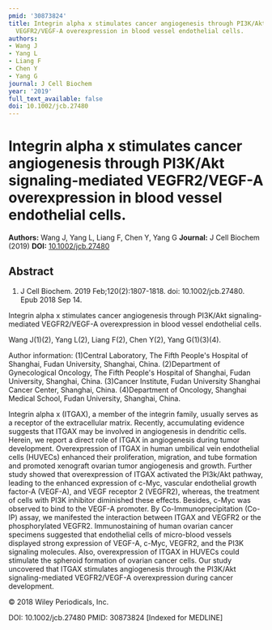 ```yaml
---
pmid: '30873824'
title: Integrin alpha x stimulates cancer angiogenesis through PI3K/Akt signaling-mediated
  VEGFR2/VEGF-A overexpression in blood vessel endothelial cells.
authors:
- Wang J
- Yang L
- Liang F
- Chen Y
- Yang G
journal: J Cell Biochem
year: '2019'
full_text_available: false
doi: 10.1002/jcb.27480
---
```


# Integrin alpha x stimulates cancer angiogenesis through PI3K/Akt signaling-mediated VEGFR2/VEGF-A overexpression in blood vessel endothelial cells.
**Authors:** Wang J, Yang L, Liang F, Chen Y, Yang G
**Journal:** J Cell Biochem (2019)
**DOI:** [10.1002/jcb.27480](https://doi.org/10.1002/jcb.27480)

## Abstract

1. J Cell Biochem. 2019 Feb;120(2):1807-1818. doi: 10.1002/jcb.27480. Epub 2018
Sep  14.

Integrin alpha x stimulates cancer angiogenesis through PI3K/Akt 
signaling-mediated VEGFR2/VEGF-A overexpression in blood vessel endothelial 
cells.

Wang J(1)(2), Yang L(2), Liang F(2), Chen Y(2), Yang G(1)(3)(4).

Author information:
(1)Central Laboratory, The Fifth People's Hospital of Shanghai, Fudan 
University, Shanghai, China.
(2)Department of Gynecological Oncology, The Fifth People's Hospital of 
Shanghai, Fudan University, Shanghai, China.
(3)Cancer Institute, Fudan University Shanghai Cancer Center, Shanghai, China.
(4)Department of Oncology, Shanghai Medical School, Fudan University, Shanghai, 
China.

Integrin alpha x (ITGAX), a member of the integrin family, usually serves as a 
receptor of the extracellular matrix. Recently, accumulating evidence suggests 
that ITGAX may be involved in angiogenesis in dendritic cells. Herein, we report 
a direct role of ITGAX in angiogenesis during tumor development. Overexpression 
of ITGAX in human umbilical vein endothelial cells (HUVECs) enhanced their 
proliferation, migration, and tube formation and promoted xenograft ovarian 
tumor angiogenesis and growth. Further study showed that overexpression of ITGAX 
activated the PI3k/Akt pathway, leading to the enhanced expression of c-Myc, 
vascular endothelial growth factor-A (VEGF-A), and VEGF receptor 2 (VEGFR2), 
whereas, the treatment of cells with PI3K inhibitor diminished these effects. 
Besides, c-Myc was observed to bind to the VEGF-A promoter. By 
Co-Immunoprecipitation (Co-IP) assay, we manifested the interaction between 
ITGAX and VEGFR2 or the phosphorylated VEGFR2. Immunostaining of human ovarian 
cancer specimens suggested that endothelial cells of micro-blood vessels 
displayed strong expression of VEGF-A, c-Myc, VEGFR2, and the PI3K signaling 
molecules. Also, overexpression of ITGAX in HUVECs could stimulate the spheroid 
formation of ovarian cancer cells. Our study uncovered that ITGAX stimulates 
angiogenesis through the PI3K/Akt signaling-mediated VEGFR2/VEGF-A 
overexpression during cancer development.

© 2018 Wiley Periodicals, Inc.

DOI: 10.1002/jcb.27480
PMID: 30873824 [Indexed for MEDLINE]
